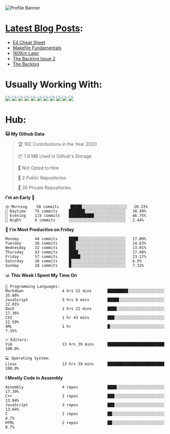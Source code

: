 ![Profile Banner](https://github.com/otherm/otherm/blob/master/readme.png)
# [Latest Blog Posts](https://0066cc.com):
<!-- BLOG-POST-LIST:START -->
- [Ed Cheat Sheet](https://0066cc.com/blog/edCheatSheet/)
- [Makefile Fundamentals](https://0066cc.com/blog/makefile/)
- [160Km Later](https://0066cc.com/blog/running/)
- [The Backlog Issue 2](https://0066cc.com/blog/backlog2/)
- [The Backlog](https://0066cc.com/blog/backlog/)
<!-- BLOG-POST-LIST:END -->
# Usually Working With:
<p float="left">

<img src="https://img.shields.io/badge/c%20-%2300599C.svg?&style=for-the-badge&logo=c&logoColor=white"/>
<img src="https://img.shields.io/badge/c++%20-%2300599C.svg?&style=for-the-badge&logo=c%2B%2B&ogoColor=white"/>

<img src="https://img.shields.io/badge/html5%20-%23E34F26.svg?&style=for-the-badge&logo=html5&logoColor=white"/>
<img src="https://img.shields.io/badge/css3%20-%231572B6.svg?&style=for-the-badge&logo=css3&logoColor=white"/>
<img src="https://img.shields.io/badge/javascript%20-%23323330.svg?&style=for-the-badge&logo=javascript&logoColor=%23F7DF1E"/>

<img src="https://img.shields.io/badge/react%20-%2320232a.svg?&style=for-the-badge&logo=react&logoColor=%2361DAFB"/>
<img src="https://img.shields.io/badge/react_native%20-%2320232a.svg?&style=for-the-badge&logo=react&logoColor=%2361DAFB"/>
<img src="https://img.shields.io/badge/github%20-%23121011.svg?&style=for-the-badge&logo=github&logoColor=white"/>

<img src="https://img.shields.io/badge/markdown-%23000000.svg?&style=for-the-badge&logo=markdown&logoColor=white"/>
<img src="https://img.shields.io/badge/shell_script%20-%23121011.svg?&style=for-the-badge&logo=gnu-bash&logoColor=white"/>
<img src="https://img.shields.io/badge/latex%20-%23008080.svg?&style=for-the-badge&logo=latex&logoColor=white"/>
</p>

# Hub:

<!--START_SECTION:waka-->
**🐱 My Github Data** 

> 🏆 182 Contributions in the Year 2020
 > 
> 📦 1.9 MB Used in Github's Storage 
 > 
> 🚫 Not Opted to Hire
 > 
> 📜 2 Public Repositories
 > 
> 🔑 30 Private Repositories 

**I'm an Early 🐤** 

```text
🌞 Morning    50 commits     █████░░░░░░░░░░░░░░░░░░░░   20.33% 
🌆 Daytime    75 commits     ███████░░░░░░░░░░░░░░░░░░   30.49% 
🌃 Evening    115 commits    ███████████░░░░░░░░░░░░░░   46.75% 
🌙 Night      6 commits      ░░░░░░░░░░░░░░░░░░░░░░░░░   2.44%

```
📅 **I'm Most Productive on Friday** 

```text
Monday       44 commits     ████░░░░░░░░░░░░░░░░░░░░░   17.89% 
Tuesday      36 commits     ███░░░░░░░░░░░░░░░░░░░░░░   14.63% 
Wednesday    32 commits     ███░░░░░░░░░░░░░░░░░░░░░░   13.01% 
Thursday     43 commits     ████░░░░░░░░░░░░░░░░░░░░░   17.48% 
Friday       57 commits     █████░░░░░░░░░░░░░░░░░░░░   23.17% 
Saturday     16 commits     █░░░░░░░░░░░░░░░░░░░░░░░░   6.5% 
Sunday       18 commits     █░░░░░░░░░░░░░░░░░░░░░░░░   7.32%

```


📊 **This Week I Spent My Time On** 

```text
💬 Programming Languages: 
Markdown                 4 hrs 52 mins       █████████░░░░░░░░░░░░░░░░   35.66% 
JavaScript               3 hrs 6 mins        █████░░░░░░░░░░░░░░░░░░░░   22.81% 
Bash                     2 hrs 22 mins       ████░░░░░░░░░░░░░░░░░░░░░   17.36% 
CSS                      1 hr 43 mins        ███░░░░░░░░░░░░░░░░░░░░░░   12.59% 
XML                      1 hr                █░░░░░░░░░░░░░░░░░░░░░░░░   7.35%

🔥 Editors: 
Vim                      13 hrs 39 mins      █████████████████████████   100.0%

💻 Operating System: 
Linux                    13 hrs 39 mins      █████████████████████████   100.0%

```

**I Mostly Code in Assembly** 

```text
Assembly                 4 repos             ████░░░░░░░░░░░░░░░░░░░░░   17.39% 
C++                      3 repos             ███░░░░░░░░░░░░░░░░░░░░░░   13.04% 
JavaScript               3 repos             ███░░░░░░░░░░░░░░░░░░░░░░   13.04% 
C                        2 repos             ██░░░░░░░░░░░░░░░░░░░░░░░   8.7% 
HTML                     2 repos             ██░░░░░░░░░░░░░░░░░░░░░░░   8.7%

```



<!--END_SECTION:waka-->
